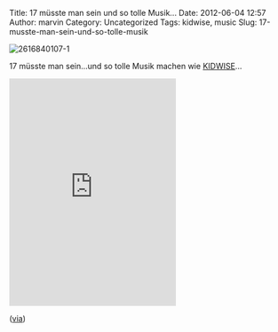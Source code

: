 Title: 17 müsste man sein und so tolle Musik...
Date: 2012-06-04 12:57
Author: marvin
Category: Uncategorized
Tags: kidwise, music
Slug: 17-musste-man-sein-und-so-tolle-musik

![2616840107-1]({static}/images/2616840107-1.jpg)

17 müsste man sein...und so tolle Musik machen wie
[KIDWISE](http://kidwise.bandcamp.com/)...

<iframe width="300" height="410" style="position: relative; display: block; width: 300px; height: 410px;" src="http://bandcamp.com/EmbeddedPlayer/v=2/album=1439257785/size=grande3/bgcol=FFFFFF/linkcol=4285BB/" allowtransparency="true" frameborder="0">[La
Sagesse by
KIDWISE](http://kidwise.bandcamp.com/album/la-sagesse)</iframe>

([via](http://www.letsgethey.de/2012/06/03/kidwise-la-sagesse/))

